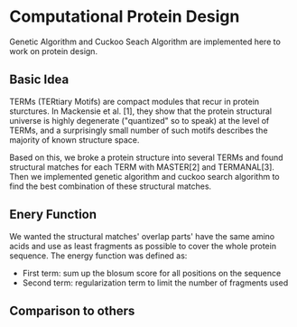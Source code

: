 # Computational Protein Design
Genetic Algorithm and Cuckoo Seach Algorithm are implemented here to work on protein design.

## Basic Idea
TERMs (TERtiary Motifs) are compact modules that recur in protein sturctures. In Mackensie et al. [1], they show that the protein structural universe is highly degenerate ("quantized" so to speak) at the level of TERMs, and a surprisingly small number of such motifs describes the majority of known structure space.

Based on this, we broke a protein structure into several TERMs and found structural matches for each TERM with MASTER[2] and TERMANAL[3]. Then we implemented genetic algorithm and cuckoo search algorithm to find the best combination of these structural matches.

## Enery Function
We wanted the structural matches' overlap parts' have the same amino acids and use as least fragments as possible to cover the whole protein sequence.
The energy function was defined as:

- First term: sum up the blosum score for all positions on the sequence
- Second term: regularization term to limit the number of fragments used

## Comparison to others
